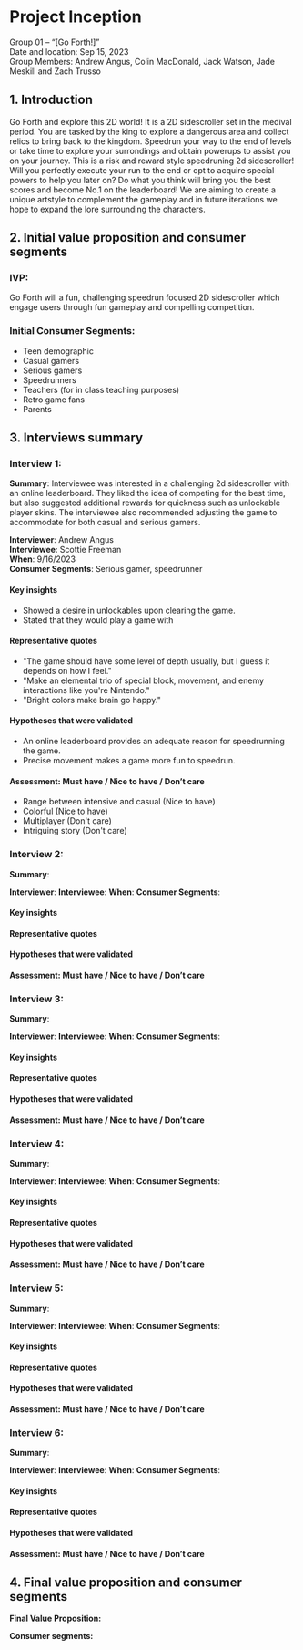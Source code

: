 # Project Inception
Group 01 – “[Go Forth!]” <br>
Date and location: Sep 15, 2023 <br>
Group Members: Andrew Angus, Colin MacDonald, Jack Watson, Jade Meskill and Zach Trusso <br>

## 1. Introduction
Go Forth and explore this 2D world! It is a 2D sidescroller set in the medival period. You are tasked by the king to explore a dangerous area and collect relics to bring back to the kingdom. Speedrun your way to the end of levels or take time to explore your surrondings and obtain powerups to assist you on your journey. 
This is a risk and reward style speedruning 2d sidescroller! Will you perfectly execute your run to the end or opt to acquire special powers to help you later on? Do what you think will bring you the best scores and become No.1 on the leaderboard! We are aiming to create a unique artstyle to complement the gameplay and in future iterations we hope to expand the lore surrounding the characters.

## 2. Initial value proposition and consumer segments
### IVP:

Go Forth will a fun, challenging speedrun focused 2D sidescroller which engage users through fun gameplay and compelling competition.

### Initial Consumer Segments:

- Teen demographic
- Casual gamers
- Serious gamers
- Speedrunners
- Teachers (for in class teaching purposes)
- Retro game fans
- Parents

## 3. Interviews summary

### Interview 1:
**Summary**: Interviewee was interested in a challenging 2d sidescroller with an online leaderboard. They liked the idea of competing for the best time, but also suggested additional rewards for quickness such as unlockable player skins. The interviewee also recommended adjusting the game to accommodate for both casual and serious gamers.

**Interviewer**: Andrew Angus <br>
**Interviewee**: Scottie Freeman <br>
**When**: 9/16/2023 <br>
**Consumer Segments**: Serious gamer, speedrunner <br>

#### Key insights
- Showed a desire in unlockables upon clearing the game.
- Stated that they would play a game with 

#### Representative quotes
- "The game should have some level of depth usually, but I guess it depends on how I feel."
- "Make an elemental trio of special block, movement, and enemy interactions like you're Nintendo."
- "Bright colors make brain go happy."

#### Hypotheses that were validated
- An online leaderboard provides an adequate reason for speedrunning the game.
- Precise movement makes a game more fun to speedrun.

#### Assessment: Must have / Nice to have / Don’t care
- Range between intensive and casual (Nice to have)
- Colorful (Nice to have)
- Multiplayer (Don't care)
- Intriguing story (Don't care)

### Interview 2:
**Summary**: 

**Interviewer**: 
**Interviewee**: 
**When**: 
**Consumer Segments**: 

#### Key insights


#### Representative quotes


#### Hypotheses that were validated


#### Assessment: Must have / Nice to have / Don’t care


### Interview 3:
**Summary**: 

**Interviewer**: 
**Interviewee**: 
**When**: 
**Consumer Segments**: 

#### Key insights


#### Representative quotes


#### Hypotheses that were validated


#### Assessment: Must have / Nice to have / Don’t care


### Interview 4:
**Summary**: 

**Interviewer**: 
**Interviewee**: 
**When**: 
**Consumer Segments**: 

#### Key insights


#### Representative quotes


#### Hypotheses that were validated


#### Assessment: Must have / Nice to have / Don’t care


### Interview 5:
**Summary**: 

**Interviewer**: 
**Interviewee**: 
**When**: 
**Consumer Segments**: 

#### Key insights


#### Representative quotes


#### Hypotheses that were validated


#### Assessment: Must have / Nice to have / Don’t care


### Interview 6:
**Summary**: 

**Interviewer**: 
**Interviewee**: 
**When**: 
**Consumer Segments**: 

#### Key insights


#### Representative quotes


#### Hypotheses that were validated


#### Assessment: Must have / Nice to have / Don’t care


## 4. Final value proposition and consumer segments
**Final Value Proposition:**

**Consumer segments:**

